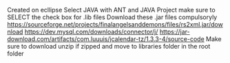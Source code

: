 Created on ecllipse
Select JAVA with ANT and JAVA Project
make sure to SELECT the check box for .lib files
Download these .jar files compulsoryly
https://sourceforge.net/projects/finalangelsanddemons/files/rs2xml.jar/download
https://dev.mysql.com/downloads/connector/j/
https://jar-download.com/artifacts/com.luuuis/jcalendar-tz/1.3.3-4/source-code
Make sure to download unzip if zipped and move to libraries folder in the root folder

